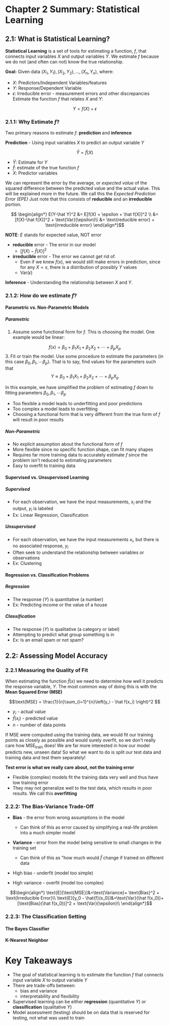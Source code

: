# Chapter 2 Summary: Statistical Learning
## 2.1: What is Statistical Learning?
**Statistical Learning** is a set of tools for estimating a function, $f$, that connects input variables $X$ and output variables $Y$.  We estimate $f$ because we do not (and often can not) know the true relationship.

**Goal:** Given data $(X_1, Y_1), (X_2, Y_2), ..., (X_n, Y_n)$, where:
* $X$: Predictors/Independent Variables/features
* $Y$: Response/Dependent Variable
* $\epsilon$: Irreducible error - measurement errors and other discrepancies
  Estimate the function $f$ that relates $X$ and $Y$:
  
$$Y = f(X) + \epsilon$$

### 2.1.1: Why Estimate $f$?
Two primary reasons to estimate $f$: **prediction** and **inference**

**Prediction** - Using input variables $X$ to predict an output variable $Y$

$$\hat Y = \hat f (X)$$
* $\hat Y$: Estimate for $Y$
* $\hat f$: estimate of the true function $f$
* $X$: Predictor variables

We can represent the error by the average, or _expected value_ of the squared difference between the predicted value and the actual value.  This will be explained more in the future.  We call this the *Expected Prediction Error (EPE)* Just note that this consists of **reducible** and an **irreducible** portion.

$$ \begin{align*}
E(Y-\hat Y)^2 &= E[f(X) + \epsilon + \hat f(X)]^2 \\
&= [f(X)-\hat f(X)]^2 + \text{Var}(\epsilon)\\
&= \text{reducible error} + \text{irreducible error}
\end{align*}$$

**NOTE**: $E$ stands for expected value, NOT error


* **reducible** error - The error in our model
    * $[f(X)-\hat f(X)]^2$
* **irreducible** error - The error we cannot get rid of.
    * Even if we knew $f(x)$, we would still make errors in prediction, since for any $X=x$, there is a distribution of possibly $Y$ values
    * $\text{Var}(\epsilon)$


**Inference** - Understanding the relationship between $X$ and $Y$.


### 2.1.2: How do we estimate $f$?

#### Parametric vs. Non-Parametric Models
##### Parametric
1. Assume some functional form for $f$.  This is choosing the model.  One example would be linear:
   
$$f(x) = \beta_0 + \beta_1 X_1 + \beta_2 X_2 + \cdots + \beta_p X_p$$
3. Fit or train the model.  Use some procedure to estimate the parameters (in this case $\beta_0, \beta_1, \cdots \beta_p$).  That is to say, find values for the parameters such that
$$Y \approx  \beta_0 + \beta_1 X_1 + \beta_2 X_2 + \cdots + \beta_p X_p$$

In this example, we have simplified the problem of estimating $f$ down to fitting parameters $\beta_0, \beta_1, \cdots \beta_p$
* Too flexible a model leads to underfitting and poor predictions
* Too complex a model leads to overfitting
* Choosing a functional form that is very different from the true form of $f$ will result in poor results
##### Non-Parametric
* No explicit assumption about the functional form of $f$
* More flexible since no specific function shape, can fit many shapes
* Requires far more training data to accurately estimate $f$ since the problem isn't reduced to estimating parameters
* Easy to overfit to training data

#### Supervised vs. Unsupervised Learning
##### Supervised
* For each observation, we have the input measurements, $x_i$ and the output, $y_i$ is labeled
* Ex: Linear Regression, Classification
##### Unsupervised
* For each observation, we have the input measurements $x_i$, but there is no associated response, $y_i$
* Often seek to understand the relationship between variables or observations
* Ex: Clustering

#### Regression vs. Classification Problems
##### Regression
* The response ($Y$) is quantitative (a number)
* Ex: Predicting income or the value of a house
##### Classification
* The response ($Y$) is qualitative (a category or label)
* Attempting to predict what group something is in
* Ex: Is an email spam or not spam?

## 2.2: Assessing Model Accuracy
### 2.2.1 Measuring the Quality of Fit
When estimating the function $\hat f(x)$ we need to determine how well it predicts the response variable, $Y$.  The most common way of doing this is with the **Mean Squared Error (MSE)**

$$\text{MSE} = \frac{1}{n}\sum_{i=1}^{n}\left(y_i - \hat f(x_i) \right)^2 $$
* $y_i$ - actual value
* $\hat f(x_i)$ - predicted value
* $n$ - number of data points

If MSE were computed using the training data, we would fit our training points as closely as possible and would surely overfit, so we don't really care how $\text{MSE}_{\text{train}}$ does!  We are far more interested in how our model predicts new, unseen data!  So what we want to do is split our test data and training data and test them separately!

**Test error is what we really care about, not the training error**

* Flexible (complex) models fit the training data very well and thus have low training error
* They may not generalize well to the test data, which results in poor results.  We call this **overfitting**
### 2.2.2: The Bias-Variance Trade-Off
* **Bias** - the error from wrong assumptions in the model
    * Can think of this as error caused by simplifying a real-life problem into a much simpler model
* **Variance** - error from the model being sensitive to small changes in the training set
    * Can think of this as "how much would $\hat f$ change if trained on different data

* High bias - underfit (model too simple)
* High variance - overfit (model too complex)

$$\begin{align*}
\text{E}[\text{MSE}]&=\text{Variance}+ \text{Bias}^2 + \text{Irreducible Error}\\
\text{E}[y_0 - \hat{f}(x_0)]&=\text{Var}(\hat f(x_0))+ [\text{Bias}(\hat f(x_0))]^2 + \text{Var}(\epsilon)\\
\end{align*}$$

### 2.2.3: The Classification Setting
#### The Bayes Classifier
#### K-Nearest Neighbor

# Key Takeaways
* The goal of statistical learning is to estimate the function $f$ that connects input variable $X$ to output variable $Y$
* There are trade-offs between:
    * bias and variance
    * interpretability and flexibility
* Supervised learning can be either **regression** (quantitative $Y$) or **classification** (qualitative $Y$)
* Model assessment (testing) should be on data that is reserved for testing, not what was used to train
